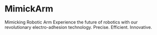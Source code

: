 # MimickArm
Mimicking Robotic Arm Experience the future of robotics with our revolutionary electro-adhesion technology. Precise. Efficient. Innovative.

